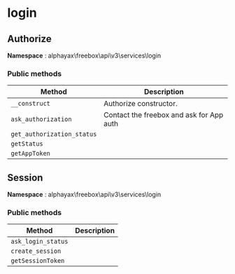 
# login


## Authorize

**Namespace**  : alphayax\freebox\api\v3\services\login

### Public methods

| Method | Description |
|---|---|
| `__construct` | Authorize constructor. | 
| `ask_authorization` | Contact the freebox and ask for App auth | 
| `get_authorization_status` |  | 
| `getStatus` |  | 
| `getAppToken` |  | 

## Session

**Namespace**  : alphayax\freebox\api\v3\services\login

### Public methods

| Method | Description |
|---|---|
| `ask_login_status` |  | 
| `create_session` |  | 
| `getSessionToken` |  | 
